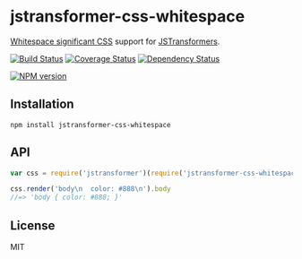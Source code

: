 # jstransformer-css-whitespace

[Whitespace significant CSS](http://npm.im/css-whitespace) support for [JSTransformers](http://github.com/jstransformers).

[![Build Status](https://img.shields.io/travis/jstransformers/jstransformer-css-whitespace/master.svg)](https://travis-ci.org/jstransformers/jstransformer-css-whitespace)
[![Coverage Status](https://img.shields.io/codecov/c/github/jstransformers/jstransformer-css-whitespace/master.svg)](https://codecov.io/gh/jstransformers/jstransformer-css-whitespace)
[![Dependency Status](https://img.shields.io/david/jstransformers/jstransformer-css-whitespace/master.svg)](http://david-dm.org/jstransformers/jstransformer-css-whitespace)

[![NPM version](https://img.shields.io/npm/v/jstransformer-css-whitespace.svg)](https://www.npmjs.org/package/jstransformer-css-whitespace)

## Installation

    npm install jstransformer-css-whitespace

## API

```js
var css = require('jstransformer')(require('jstransformer-css-whitespace'))

css.render('body\n  color: #888\n').body
//=> 'body { color: #888; }'
```

## License

MIT
